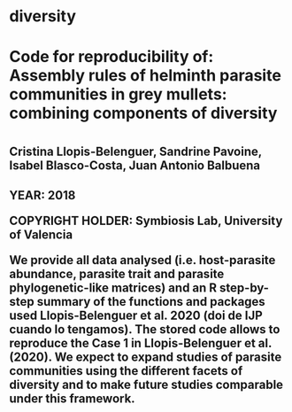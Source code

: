 # diversity
<h1>Code for reproducibility of: Assembly rules of helminth parasite communities in grey mullets: combining components of diversity<h1>
  <h2>Cristina Llopis-Belenguer, Sandrine Pavoine, Isabel Blasco-Costa, Juan Antonio Balbuena<h2>
    <p><b>YEAR:</b> 2018</p>
    <p><b>COPYRIGHT HOLDER:</b> Symbiosis Lab, University of Valencia</p>
    <p>We provide all data analysed (i.e. host-parasite abundance, parasite trait and parasite phylogenetic-like matrices) and an R step-by-step summary of the functions and packages used Llopis-Belenguer et al. 2020 (doi de IJP cuando lo tengamos). The stored code allows to reproduce the Case 1 in Llopis-Belenguer et al. (2020). We expect to expand studies of parasite communities using the different facets of diversity and to make future studies comparable under this framework.</p>
